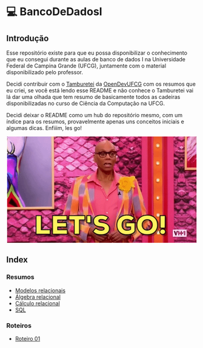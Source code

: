 # :computer: BancoDeDadosI

## Introdução 

Esse repositório existe para que eu possa disponibilizar o conhecimento que eu consegui durante as aulas de banco de dados I na Universidade Federal de Campina Grande (UFCG), juntamente com o material disponibilizado pelo professor. 

Decidi contribuir com o [Tamburetei](https://github.com/OpenDevUFCG/Tamburetei) da [OpenDevUFCG](https://opendevufcg.org/) com os resumos que eu criei, se você está lendo esse README e não conhece o Tamburetei vai lá dar uma olhada que tem resumo de basicamente todos as cadeiras disponibilizadas no curso de Ciência da Computação na UFCG. 

Decidi deixar o README como um hub do repositório mesmo, com um índice para os resumos, provavelmente apenas uns conceitos iniciais e algumas dicas. Enfiiim, les go!

<p align=center> <img src="./imagens/les_go.gif"> </p>

## Index

### Resumos
- [Modelos relacionais](./resumos/modelos_relacionais.md)
- [Álgebra relacional](./resumos/algebra_relacional.md)
- [Cálculo relacional](./resumos/calculo_relacional.md)
- [SQL](./resumos/SQL.md)

### Roteiros
- [Roteiro 01](./roteiros/roteiro01.sql)
